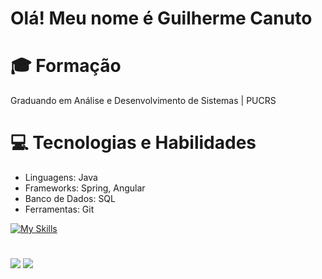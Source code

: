 # Olá! Meu nome é Guilherme Canuto

# 🎓 Formação
Graduando em Análise e Desenvolvimento de Sistemas | PUCRS
# 💻 Tecnologias e Habilidades

- Linguagens: Java
- Frameworks: Spring, Angular
- Banco de Dados: SQL
- Ferramentas: Git


[![My Skills](https://skillicons.dev/icons?i=java,spring,angular,js,html,css,mysql,git)](https://skillicons.dev)

#

<div>
    <a href="www.linkedin.com/in/guilhermecanuto" target="_blank"><img src="https://img.shields.io/badge/-LinkedIn-%230077B5?style=for-the-badge&logo=linkedin&logoColor=white" target="_blank"></a> 
  <a href ="mailto:canutog223@gmail.com"><img src="https://img.shields.io/badge/-Gmail-%23333?style=for-the-badge&logo=gmail&logoColor=white" target="_blank"></a>
</div>

